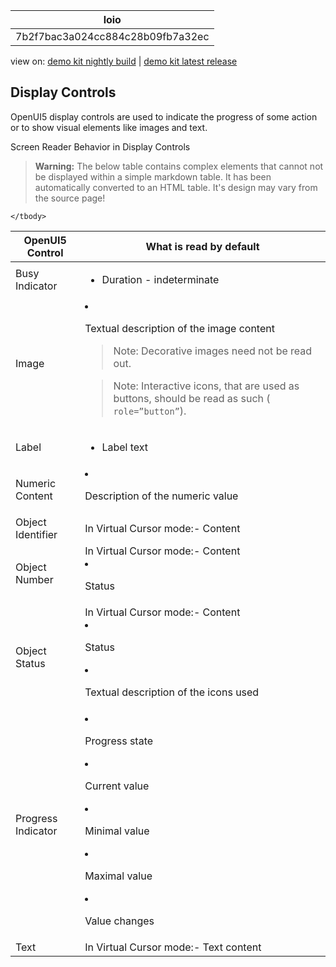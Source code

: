 <!-- loio7b2f7bac3a024cc884c28b09fb7a32ec -->

| loio |
| -----|
| 7b2f7bac3a024cc884c28b09fb7a32ec |

<div id="loio">

view on: [demo kit nightly build](https://openui5nightly.hana.ondemand.com/#/topic/7b2f7bac3a024cc884c28b09fb7a32ec) | [demo kit latest release](https://openui5.hana.ondemand.com/#/topic/7b2f7bac3a024cc884c28b09fb7a32ec)</div>

## Display Controls

OpenUI5 display controls are used to indicate the progress of some action or to show visual elements like images and text.

Screen Reader Behavior in Display Controls<a name="loio7b2f7bac3a024cc884c28b09fb7a32ec__table_mv5_wrs_xw"/>

 > **Warning:** The below table contains complex elements that cannot not be displayed within a simple markdown table. It has been automatically converted to an HTML table. It's design may vary from the source page!

<table>
	<thead>
		<tr>
			<th> OpenUI5 Control</th>
			<th>What is read by default</th>
		</tr>
	</thead>
	<tbody>
		<tr>
			<td>Busy Indicator</td>
			<td>

 -   Duration - indeterminate
			</td>
		</tr>
		<tr>
			<td>Image</td>
			<td>

 -   Textual description of the image content

 > Note:
 > Decorative images need not be read out.

 > Note:
 > Interactive icons, that are used as buttons, should be read as such \( `role=”button”`\).
			</td>
		</tr>
		<tr>
			<td>Label</td>
			<td>

 -   Label text
			</td>
		</tr>
		<tr>
			<td>Numeric Content</td>
			<td>

 -   Description of the numeric value
			</td>
		</tr>
		<tr>
			<td>Object Identifier</td>
			<td>In Virtual Cursor mode:-   Content
			</td>
		</tr>
		<tr>
			<td>Object Number</td>
			<td>In Virtual Cursor mode:-   Content
 -   Status
			</td>
		</tr>
		<tr>
			<td>Object Status</td>
			<td>In Virtual Cursor mode:-   Content
 -   Status

 -   Textual description of the icons used
			</td>
		</tr>
		<tr>
			<td>Progress Indicator</td>
			<td>

 -   Progress state
 -   Current value

 -   Minimal value

 -   Maximal value

 -   Value changes
			</td>
		</tr>
		<tr>
			<td>Text</td>
			<td>In Virtual Cursor mode:-   Text content
			</td>
		</tr>
	</tbody>
</table>

